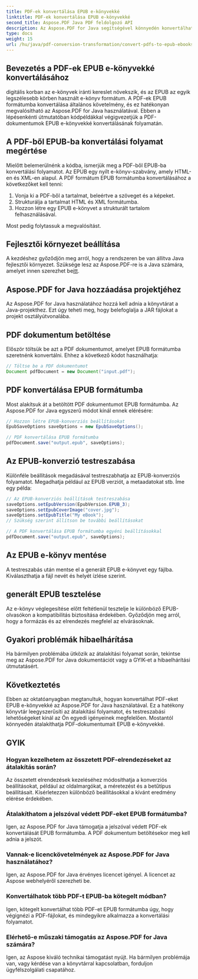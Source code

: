 ```yaml
---
title: PDF-ek konvertálása EPUB e-könyvekké
linktitle: PDF-ek konvertálása EPUB e-könyvekké
second_title: Aspose.PDF Java PDF feldolgozó API
description: Az Aspose.PDF for Java segítségével könnyedén konvertálhat PDF-eket EPUB e-könyvekké. Ismerje meg lépésről lépésre a PDF-ből EPUB-ba konvertálást és a GYIK-et.
type: docs
weight: 15
url: /hu/java/pdf-conversion-transformation/convert-pdfs-to-epub-ebooks/
---
```


## Bevezetés a PDF-ek EPUB e-könyvekké konvertálásához

digitális korban az e-könyvek iránti kereslet növekszik, és az EPUB az egyik legszélesebb körben használt e-könyv formátum. A PDF-ek EPUB formátumba konvertálása általános követelmény, és ez hatékonyan megvalósítható az Aspose.PDF for Java használatával. Ebben a lépésenkénti útmutatóban kódpéldákkal végigvezetjük a PDF-dokumentumok EPUB e-könyvekké konvertálásának folyamatán.

## A PDF-ből EPUB-ba konvertálási folyamat megértése

Mielőtt belemerülnénk a kódba, ismerjük meg a PDF-ből EPUB-ba konvertálási folyamatot. Az EPUB egy nyílt e-könyv-szabvány, amely HTML-en és XML-en alapul. A PDF formátum EPUB formátumba konvertálásához a következőket kell tenni:

1. Vonja ki a PDF-ből a tartalmat, beleértve a szöveget és a képeket.
2. Strukturálja a tartalmat HTML és XML formátumba.
3. Hozzon létre egy EPUB e-könyvet a strukturált tartalom felhasználásával.

Most pedig folytassuk a megvalósítást.

## Fejlesztői környezet beállítása

 A kezdéshez győződjön meg arról, hogy a rendszeren be van állítva Java fejlesztői környezet. Szüksége lesz az Aspose.PDF-re is a Java számára, amelyet innen szerezhet be[itt](https://releases.aspose.com/pdf/java/).

## Aspose.PDF for Java hozzáadása projektjéhez

Az Aspose.PDF for Java használatához hozzá kell adnia a könyvtárat a Java-projekthez. Ezt úgy teheti meg, hogy belefoglalja a JAR fájlokat a projekt osztályútvonalába.

## PDF dokumentum betöltése

Először töltsük be azt a PDF dokumentumot, amelyet EPUB formátumba szeretnénk konvertálni. Ehhez a következő kódot használhatja:

```java
// Töltse be a PDF dokumentumot
Document pdfDocument = new Document("input.pdf");
```

## PDF konvertálása EPUB formátumba

Most alakítsuk át a betöltött PDF dokumentumot EPUB formátumba. Az Aspose.PDF for Java egyszerű módot kínál ennek elérésére:

```java
// Hozzon létre EPUB-konverziós beállításokat
EpubSaveOptions saveOptions = new EpubSaveOptions();

// PDF konvertálása EPUB formátumba
pdfDocument.save("output.epub", saveOptions);
```

## Az EPUB-konverzió testreszabása

Különféle beállítások megadásával testreszabhatja az EPUB-konverziós folyamatot. Megadhatja például az EPUB verziót, a metaadatokat stb. Íme egy példa:

```java
// Az EPUB-konverziós beállítások testreszabása
saveOptions.setEpubVersion(EpubVersion.EPUB_3);
saveOptions.setEpubCoverImage("cover.jpg");
saveOptions.setEpubTitle("My eBook");
// Szükség szerint állítson be további beállításokat

// A PDF konvertálása EPUB formátumba egyéni beállításokkal
pdfDocument.save("output.epub", saveOptions);
```

## Az EPUB e-könyv mentése

A testreszabás után mentse el a generált EPUB e-könyvet egy fájlba. Kiválaszthatja a fájl nevét és helyét ízlése szerint.

## generált EPUB tesztelése

Az e-könyv véglegesítése előtt feltétlenül tesztelje le különböző EPUB-olvasókon a kompatibilitás biztosítása érdekében. Győződjön meg arról, hogy a formázás és az elrendezés megfelel az elvárásoknak.

## Gyakori problémák hibaelhárítása

Ha bármilyen problémába ütközik az átalakítási folyamat során, tekintse meg az Aspose.PDF for Java dokumentációt vagy a GYIK-et a hibaelhárítási útmutatásért.

## Következtetés

Ebben az oktatóanyagban megtanultuk, hogyan konvertálhat PDF-eket EPUB e-könyvekké az Aspose.PDF for Java használatával. Ez a hatékony könyvtár leegyszerűsíti az átalakítási folyamatot, és testreszabási lehetőségeket kínál az Ön egyedi igényeinek megfelelően. Mostantól könnyedén átalakíthatja PDF-dokumentumait EPUB e-könyvekké.

## GYIK

### Hogyan kezelhetem az összetett PDF-elrendezéseket az átalakítás során?

Az összetett elrendezések kezeléséhez módosíthatja a konverziós beállításokat, például az oldalmargókat, a méretezést és a betűtípus beállításait. Kísérletezzen különböző beállításokkal a kívánt eredmény elérése érdekében.

### Átalakíthatom a jelszóval védett PDF-eket EPUB formátumba?

Igen, az Aspose.PDF for Java támogatja a jelszóval védett PDF-ek konvertálását EPUB formátumba. A PDF dokumentum betöltésekor meg kell adnia a jelszót.

### Vannak-e licenckövetelmények az Aspose.PDF for Java használatához?

Igen, az Aspose.PDF for Java érvényes licencet igényel. A licencet az Aspose webhelyéről szerezheti be.

### Konvertálhatok több PDF-t EPUB-ba kötegelt módban?

Igen, kötegelt konvertálhat több PDF-et EPUB formátumba úgy, hogy végignézi a PDF-fájlokat, és mindegyikre alkalmazza a konvertálási folyamatot.

### Elérhető-e műszaki támogatás az Aspose.PDF for Java számára?

Igen, az Aspose kiváló technikai támogatást nyújt. Ha bármilyen problémája van, vagy kérdése van a könyvtárral kapcsolatban, forduljon ügyfélszolgálati csapatához.